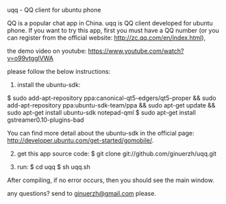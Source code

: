 uqq - QQ client for ubuntu phone

QQ is a popular chat app in China. 
uqq is QQ client developed for ubuntu phone. If you want to try this app, first you must have a QQ number (or you can register from the official website: http://zc.qq.com/en/index.html), 

the demo video on youtube:
https://www.youtube.com/watch?v=o99vtgglVWA

please follow the below instructions:

1. install the ubuntu-sdk:

$ sudo add-apt-repository ppa:canonical-qt5-edgers/qt5-proper && sudo add-apt-repository ppa:ubuntu-sdk-team/ppa && sudo apt-get update && sudo apt-get install ubuntu-sdk notepad-qml
$ sudo apt-get install gstreamer0.10-plugins-bad

You can find more detail about the ubuntu-sdk in the official page: http://developer.ubuntu.com/get-started/gomobile/.

2. get this app source code:
$ git clone git://github.com/ginuerzh/uqq.git

3. run:
$ cd uqq
$ sh uqq.sh

After compiling, if no error occurs, then you should see the main window.

any questions? send to ginuerzh@gmail.com please.


